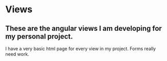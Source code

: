 Views
================
These are the angular views I am developing for my personal project.
----------------

I have a very basic html page for every view in my project. Forms
really need work.